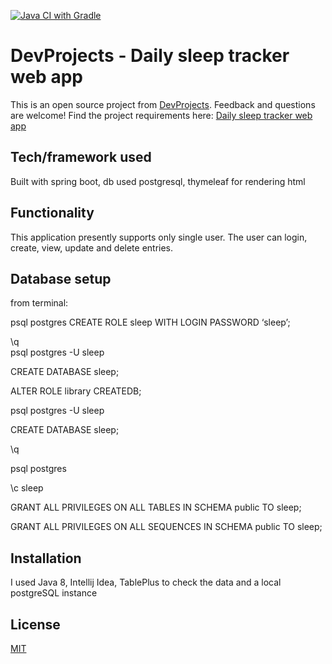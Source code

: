 [![Java CI with Gradle](https://github.com/rblcoder/daily_sleep_tracker/actions/workflows/gradle.yml/badge.svg)](https://github.com/rblcoder/daily_sleep_tracker/actions/workflows/gradle.yml)


# DevProjects - Daily sleep tracker web app

This is an open source project from [DevProjects](http://www.codementor.io/projects). Feedback and questions are welcome!
Find the project requirements here: [Daily sleep tracker web app](https://www.codementor.io/projects/web/daily-sleep-tracker-web-app-byi4kpk5rt)

## Tech/framework used
Built with spring boot, db used postgresql, thymeleaf for rendering html

## Functionality
This application presently supports only single user.
The user can login, create, view, update and delete entries.

## Database setup

from terminal:

psql postgres
CREATE ROLE sleep WITH LOGIN PASSWORD ‘sleep’;

\q	
psql postgres -U sleep

CREATE DATABASE sleep;

ALTER ROLE library CREATEDB;

psql postgres -U sleep

CREATE DATABASE sleep;

\q

psql postgres

\c sleep

GRANT ALL PRIVILEGES ON ALL TABLES IN SCHEMA public TO sleep;

GRANT ALL PRIVILEGES ON ALL SEQUENCES IN SCHEMA public TO sleep;


## Installation
I used Java 8, Intellij Idea, TablePlus to check the data 
and a local postgreSQL instance

## License
[MIT](https://choosealicense.com/licenses/mit/)


